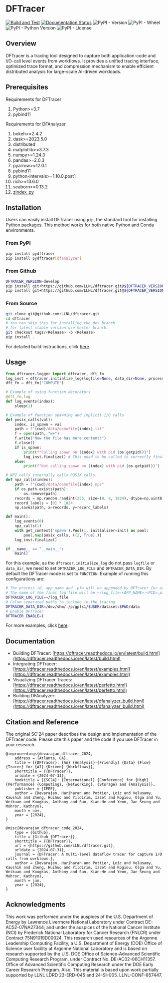 # DFTracer

[![Build and Test](https://github.com/LLNL/dftracer/actions/workflows/ci.yml/badge.svg)](https://github.com/LLNL/dftracer/actions/workflows/ci.yml)
[![Documentation Status](https://readthedocs.org/projects/dftracer/badge/?version=latest)](https://dftracer.readthedocs.io/en/latest/?badge=latest)
![PyPI - Version](https://img.shields.io/pypi/v/pydftracer?label=PyPI)
![PyPI - Wheel](https://img.shields.io/pypi/wheel/pydftracer?label=Wheel)
![PyPI - Python Version](https://img.shields.io/pypi/pyversions/pydftracer?label=Python)
![PyPI - License](https://img.shields.io/pypi/l/pydftracer?label=License)

## Overview

DFTracer is a tracing tool designed to capture both application-code and I/O-call level events from workflows. It provides a unified tracing interface, optimized trace format, and compression mechanism to enable efficient distributed analysis for large-scale AI-driven workloads.

## Prerequisites

Requirements for DFTracer

1. Python>=3.7
1. pybind11

Requirements for DFAnalyzer

1. bokeh>=2.4.2
1. dask>=2023.5.0
1. distributed
1. matplotlib>=3.7.3
1. numpy>=1.24.3
1. pandas>=2.0.3
1. pyarrow>=12.0.1
1. pybind11
1. python-intervals>=1.10.0.post1
1. rich>=13.6.0
1. seaborn>=0.13.2
1. [zindex_py](https://github.com/hariharan-devarajan/zindex.git)

## Installation

Users can easily install DFTracer using `pip`, the standard tool for installing Python packages. 
This method works for both native Python and Conda environments.

### From PyPI

```bash
pip install pydftracer
pip install pydftracer[dfanalyzer]
```

### From Github

```bash
DFTRACER_VERSION=develop
pip install git+https://github.com/LLNL/dftracer.git@${DFTRACER_VERSION}
pip install git+https://github.com/LLNL/dftracer.git@${DFTRACER_VERSION}#egg=pydftracer[dfanalyzer]
```

### From Source

```bash
git clone git@github.com:LLNL/dftracer.git
cd dftracer
# You can skip this for installing the dev branch.
# for latest stable version use master branch.
git checkout tags/<Release> -b <Release>
pip install .
```

For detailed build instructions, click [here](https://dftracer.readthedocs.io/en/latest/build.html).

## Usage

```python
from dftracer.logger import dftracer, dft_fn
log_inst = dftracer.initialize_log(logfile=None, data_dir=None, process_id=-1)
dft_fn = dft_fn("COMPUTE")

# Example of using function decorators
@dft_fn.log
def log_events(index):
    sleep(1)

# Example of function spawning and implicit I/O calls
def posix_calls(val):
    index, is_spawn = val
    path = f"{cwd}/data/demofile{index}.txt"
    f = open(path, "w+")
    f.write("Now the file has more content!")
    f.close()
    if is_spawn:
        print(f"Calling spawn on {index} with pid {os.getpid()}")
        log_inst.finalize() # This need to be called to correctly finalize DFTracer.
    else:
        print(f"Not calling spawn on {index} with pid {os.getpid()}")

# NPZ calls internally calls POSIX calls.
def npz_calls(index):
    path = f"{cwd}/data/demofile{index}.npz"
    if os.path.exists(path):
        os.remove(path)
    records = np.random.randint(255, size=(8, 8, 1024), dtype=np.uint8)
    record_labels = [0] * 1024
    np.savez(path, x=records, y=record_labels)

def main():
    log_events(0)
    npz_calls(1)
    with get_context('spawn').Pool(1, initializer=init) as pool:
        pool.map(posix_calls, ((2, True),))
    log_inst.finalize()

if __name__ == "__main__":
    main()
```

For this example, as the `dftracer.initialize_log` do not pass `logfile` or `data_dir`, we need to set `DFTRACER_LOG_FILE` and `DFTRACER_DATA_DIR`.
By default the DFTracer mode is set to `FUNCTION`.
Example of running this configurations are:

```bash
# The process id, app_name and .pfw will be appended by DFTracer for each app and process.
# The name of the final log file will be ~/log_file-<APP_NAME>-<PID>.pfw
DFTRACER_LOG_FILE=~/log_file
# Colon separated paths to include in the tracing
DFTRACER_DATA_DIR=/dev/shm/:/p/gpfs1/$USER/dataset:$PWD/data
# Enable DFTracer
DFTRACER_ENABLE=1
```

For more examples, click [here](https://dftracer.readthedocs.io/en/latest/examples.html).

## Documentation

* Building DFTracer: [https://dftracer.readthedocs.io/en/latest/build.html](https://dftracer.readthedocs.io/en/latest/build.html)
* Integrating DFTracer: [https://dftracer.readthedocs.io/en/latest/examples.html](https://dftracer.readthedocs.io/en/latest/examples.html)
* Visualizing DFTracer Traces: [https://dftracer.readthedocs.io/en/latest/perfetto.html](https://dftracer.readthedocs.io/en/latest/perfetto.html)
* Building DFAnalyzer: [https://dftracer.readthedocs.io/en/latest/dfanalyzer_build.html](https://dftracer.readthedocs.io/en/latest/dfanalyzer_build.html)

## Citation and Reference

The original SC'24 paper describes the design and implementation of the DFTracer code. Please cite this paper and the code if you use DFTracer in your research. 

```
@inproceedings{devarajan_dftracer_2024,
    address = {Atlanta, GA},
    title = {{DFTracer}: {An} {Analysis}-{Friendly} {Data} {Flow} {Tracer} for {AI}-{Driven} {Workflows}},
    shorttitle = {{DFTracer}},
    urldate = {2024-07-31},
    booktitle = {{SC24}: {International} {Conference} for {High} {Performance} {Computing}, {Networking}, {Storage} and {Analysis}},
    publisher = {IEEE},
    author = {Devarajan, Hariharan and Pottier, Loic and Velusamy, Kaushik and Zheng, Huihuo and Yildirim, Izzet and Kogiou, Olga and Yu, Weikuan and Kougkas, Anthony and Sun, Xian-He and Yeom, Jae Seung and Mohror, Kathryn},
    month = nov,
    year = {2024},
}

@misc{devarajan_dftracer_code_2024,
    type = {Github},
    title = {Github {DFTracer}},
    shorttitle = {{DFTracer}},
    url = {https://github.com/LLNL/dftracer.git},
    urldate = {2024-07-31},
    journal = {DFTracer: A multi-level dataflow tracer for capture I/O calls from worklows.},
    author = {Devarajan, Hariharan and Pottier, Loic and Velusamy, Kaushik and Zheng, Huihuo and Yildirim, Izzet and Kogiou, Olga and Yu, Weikuan and Kougkas, Anthony and Sun, Xian-He and Yeom, Jae Seung and Mohror, Kathryn},
    month = jun,
    year = {2024},
}
```

## Acknowledgments

This work was performed under the auspices of the U.S. Department of Energy by Lawrence Livermore National Laboratory under Contract DE-AC52-07NA27344; and under the auspices of the National Cancer Institute (NCI) by Frederick National Laboratory for Cancer Research (FNLCR) under Contract 75N91019D00024. This research used resources of the Argonne Leadership Computing Facility, a U.S. Department of Energy (DOE) Office of Science user facility at Argonne National Laboratory and is based on research supported by the U.S. DOE Office of Science-Advanced Scientific Computing Research Program, under Contract No. DE-AC02-06CH11357. Office of Advanced Scientific Computing Research under the DOE Early Career Research Program. Also, This material is based upon work partially supported by LLNL LDRD 23-ERD-045 and 24-SI-005. LLNL-CONF-857447.
